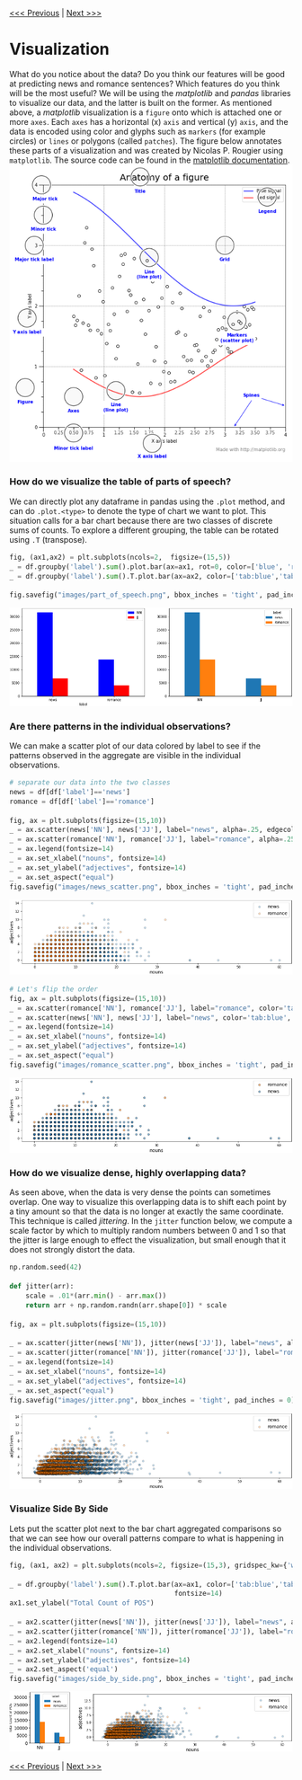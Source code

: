 [<<< Previous](features.md) | [Next >>>](supervised.md)

# Visualization

What do you notice about the data?  Do you think our features will be good at predicting news and romance sentences?  Which features do you think will be the most useful? We will be using the *matplotlib* and *pandas* libraries to visualize our data, and the latter is built on the former. As mentioned above, a *matplotlib* visualization is a `figure` onto which is attached one or more `axes`. Each `axes` has a horizontal (x) `axis` and vertical (y) `axis`, and the data is encoded using color and glyphs such as `markers` (for example circles) or `lines` or polygons (called `patches`). The figure below annotates these parts of a visualization and was created by Nicolas P. Rougier using `matplotlib`. The source code can be found in the [matplotlib documentation](https://matplotlib.org/gallery/showcase/anatomy.html#sphx-glr-gallery-showcase-anatomy-py).
![Diagram of the components of the matplotlib generated visualization.](../images/mpl_anatomy.png)

### How do we visualize the table of parts of speech?

We can directly plot any dataframe in pandas using the `.plot` method, and can do `.plot.<type>` to denote the type of chart we want to plot. This situation calls for a bar chart because there are two classes of discrete sums of counts. To explore a different grouping, the table can be rotated using `.T` (transpose). 


```python
fig, (ax1,ax2) = plt.subplots(ncols=2,  figsize=(15,5))
_ = df.groupby('label').sum().plot.bar(ax=ax1, rot=0, color=['blue', 'red'])
_ = df.groupby('label').sum().T.plot.bar(ax=ax2, color=['tab:blue','tab:orange'], rot=0)

fig.savefig("images/part_of_speech.png", bbox_inches = 'tight', pad_inches = 0)
```


![Two bar charts showing the different counts of parts of speech for news and romance data. News sentences have more nouns and more adjectives, and a much larger percentage of nouns then adjectives. The first bar chart groups the data by sentence type, the second chart by type of part of speech.](../images/part_of_speech.png)


### Are there patterns in the individual observations?

We can make a scatter plot of our data colored by label to see if the patterns observed in the aggregate are visible in the individual observations.


```python
# separate our data into the two classes
news = df[df['label']=='news']
romance = df[df['label']=='romance']

fig, ax = plt.subplots(figsize=(15,10))
_ = ax.scatter(news['NN'], news['JJ'], label="news", alpha=.25, edgecolor='k')
_ = ax.scatter(romance['NN'], romance['JJ'], label="romance", alpha=.25, edgecolor='k')
_ = ax.legend(fontsize=14)
_ = ax.set_xlabel("nouns", fontsize=14)
_ = ax.set_ylabel("adjectives", fontsize=14)
_ = ax.set_aspect("equal")
fig.savefig("images/news_scatter.png", bbox_inches = 'tight', pad_inches = 0)
```


![Scatter plot of number of nouns in a sentence versus number of adjectives in a sentence, colored by sentence type. Romance and news have abouth the same number of adjectives, but romance has fewer nouns.](../images/news_scatter.png)



```python
# Let's flip the order
fig, ax = plt.subplots(figsize=(15,10))
_ = ax.scatter(romance['NN'], romance['JJ'], label="romance", color='tab:orange', alpha=.5, edgecolor='k')
_ = ax.scatter(news['NN'], news['JJ'], label="news", color='tab:blue', alpha=.5, edgecolor='k')
_ = ax.legend(fontsize=14)
_ = ax.set_xlabel("nouns", fontsize=14)
_ = ax.set_ylabel("adjectives", fontsize=14)
_ = ax.set_aspect("equal")
fig.savefig("images/romance_scatter.png", bbox_inches = 'tight', pad_inches = 0)
```


![Same scatter plot as above, but with the order of plotting the data flipped. This graph shows that news sentences highly overlap romance sentences in noun and adjective counts.](../images/romance_scatter.png)


### How do we visualize dense, highly overlapping data? 

As seen above, when the data is very dense the points can sometimes overlap. One way to visualize this overlapping data is to shift each point by a tiny amount so that the data is no longer at exactly the same coordinate. This technique is called *jittering*. In the `jitter` function below, we compute a scale factor by which to multiply random numbers between 0 and 1 so that the jitter is large enough to effect the visualization, but small enough that it does not strongly distort the data. 


```python
np.random.seed(42)

def jitter(arr):
    scale = .01*(arr.min() - arr.max())
    return arr + np.random.randn(arr.shape[0]) * scale

fig, ax = plt.subplots(figsize=(15,10))

_ = ax.scatter(jitter(news['NN']), jitter(news['JJ']), label="news", alpha=.25, edgecolor='k')
_ = ax.scatter(jitter(romance['NN']), jitter(romance['JJ']), label="romance", alpha=.25, edgecolor='k')
_ = ax.legend(fontsize=14)
_ = ax.set_xlabel("nouns", fontsize=14)
_ = ax.set_ylabel("adjectives", fontsize=14)
_ = ax.set_aspect("equal")
fig.savefig("images/jitter.png", bbox_inches = 'tight', pad_inches = 0)

```

![Same scatter plot as above, but with jitter added to points so that the pattern is now smeared to show that the data tends to overlap.](../images/jitter.png)


### Visualize Side By Side
Lets put the scatter plot next to the bar chart aggregated comparisons so that we can see how our overall patterns compare to what is happening in the individual observations. 

```python
fig, (ax1, ax2) = plt.subplots(ncols=2, figsize=(15,3), gridspec_kw={'width_ratios':[1,5]})

_ = df.groupby('label').sum().T.plot.bar(ax=ax1, color=['tab:blue','tab:orange'], rot=0, 
                                         fontsize=14)
ax1.set_ylabel("Total Count of POS")

_ = ax2.scatter(jitter(news['NN']), jitter(news['JJ']), label="news", alpha=.25, edgecolor='k')
_ = ax2.scatter(jitter(romance['NN']), jitter(romance['JJ']), label="romance", alpha=.25, edgecolor='k')
_ = ax2.legend(fontsize=14)
_ = ax2.set_xlabel("nouns", fontsize=14)
_ = ax2.set_ylabel("adjectives", fontsize=14)
_ = ax2.set_aspect('equal')
fig.savefig("images/side_by_side.png", bbox_inches = 'tight', pad_inches = 0)
```


![Composite image of bar chart comparing the total count of nouns and adjectives in each group (romance and news) next to the jittered scatterplot of individual observations. In the bar chart, the highest value is nouns in news, and this is reflected in the scatter where there are many news dots to the right of the romance dots.](../images/side_by_side.png)

[<<< Previous](features.md) | [Next >>>](supervised.md)

